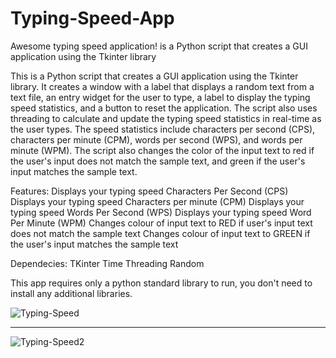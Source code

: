 # Typing-Speed-App
Awesome typing speed application! is a Python script that creates a GUI application using the Tkinter library

This is a Python script that creates a GUI application using the Tkinter library. 
It creates a window with a label that displays a random text from a text file, 
an entry widget for the user to type, a label to display the typing speed statistics, 
and a button to reset the application. The script also uses threading to calculate and 
update the typing speed statistics in real-time as the user types. 
The speed statistics include characters per second (CPS), characters per minute (CPM), 
words per second (WPS), and words per minute (WPM). 
The script also changes the color of the input text to red if the user's 
input does not match the sample text, and green if the user's input matches the sample text.

Features:
Displays your typing speed Characters Per Second (CPS)
Displays your typing speed Characters per minute (CPM)
Displays your typing speed Words Per Second (WPS)
Displays your typing speed Word Per Minute (WPM)
Changes colour of input text to RED if user's input text does not match the sample text
Changes colour of input text to GREEN if the user's input matches the sample text

Dependecies:
TKinter
Time
Threading
Random

This app requires only a python standard library to run, you don't need to install any additional libraries.

![Typing-Speed](https://user-images.githubusercontent.com/41125224/222921560-19778b11-48e1-4b8b-8208-761e561c02e4.png)

---
![Typing-Speed2](https://user-images.githubusercontent.com/41125224/222921570-b4dd2647-4bfe-4bb7-8794-ff5681d6a046.png)



